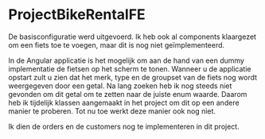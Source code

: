 # ProjectBikeRentalFE

De basisconfiguratie werd uitgevoerd. Ik heb ook al components klaargezet om een fiets toe te voegen, maar dit is nog niet
geïmplementeerd.

In de Angular applicatie is het mogelijk om aan de hand van een dummy implementatie de fietsen op het scherm te tonen.
Wanneer u de applicatie opstart zult u zien dat het merk, type en de groupset van de fiets nog wordt weergegeven door een getal.
Na lang zoeken heb ik nog steeds niet gevonden om dit getal om te zetten naar de juiste enum waarde.
Daarom heb ik tijdelijk klassen aangemaakt in het project om dit op een andere manier te proberen. Tot nu toe werkt deze manier
ook nog niet.

Ik dien de orders en de customers nog te implementeren in dit project. 
